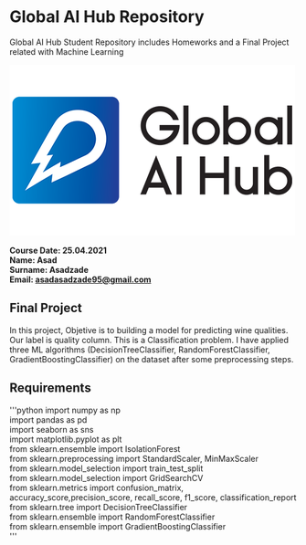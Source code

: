 # **Global AI Hub Repository**

Global AI Hub Student Repository includes Homeworks and a Final Project related with Machine Learning 

<img src = "Images/logo.png">

**Course Date: 25.04.2021** <br>
**Name: Asad** <br>
**Surname: Asadzade** <br>
**Email: asadasadzade95@gmail.com** <br>



<h2> Final Project </h2>

In this project, Objetive is to building a model for predicting wine qualities. Our label is quality column. This is a Classification problem. I have applied three ML algorithms (DecisionTreeClassifier, RandomForestClassifier, GradientBoostingClassifier) on the dataset after some preprocessing steps.



<h2>Requirements</h2>

'''python
import numpy as np <br>
import pandas as pd <br>
import seaborn as sns <br>
import matplotlib.pyplot as plt <br>
from sklearn.ensemble import IsolationForest <br>
from sklearn.preprocessing import StandardScaler, MinMaxScaler <br>
from sklearn.model_selection import train_test_split <br>
from sklearn.model_selection import  GridSearchCV <br>
from sklearn.metrics import confusion_matrix, accuracy_score,precision_score, recall_score, f1_score, classification_report <br>
from sklearn.tree import DecisionTreeClassifier <br>
from sklearn.ensemble import RandomForestClassifier <br>
from sklearn.ensemble import GradientBoostingClassifier <br>
'''
